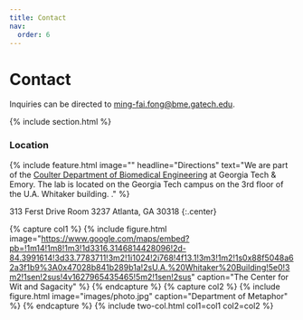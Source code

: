 ```yaml
---
title: Contact
nav:
  order: 6
---
```


# <i class="fas fa-paper-plane"></i>Contact

Inquiries can be directed to [ming-fai.fong@bme.gatech.edu](mailto:ming-fai.fong@bme.gatech.edu).

{% include section.html %}

### <i class="fas fa-mail-bulk"></i>Location


{%
  include feature.html
  image=""
  headline="Directions"
  text="We are part of the [Coulter Department of Biomedical Engineering](https://www.bme.gatech.edu/) at Georgia Tech & Emory.  The lab is located on the Georgia Tech campus on the 3rd floor of the U.A. Whitaker building.
."
%}




313 Ferst Drive
Room 3237
Atlanta, GA 30318
{:.center}

{% capture col1 %}
{%
  include figure.html
  image="https://www.google.com/maps/embed?pb=!1m14!1m8!1m3!1d3316.3146814428096!2d-84.3991614!3d33.7783711!3m2!1i1024!2i768!4f13.1!3m3!1m2!1s0x88f5048a62a3f1b9%3A0x47028b841b289b1a!2sU.A.%20Whitaker%20Building!5e0!3m2!1sen!2sus!4v1627965435465!5m2!1sen!2sus"
  caption="The Center for Wit and Sagacity"
%}
{% endcapture %}
{% capture col2 %}
{%
  include figure.html
  image="images/photo.jpg"
  caption="Department of Metaphor"
%}
{% endcapture %}
{% include two-col.html col1=col1 col2=col2 %}
